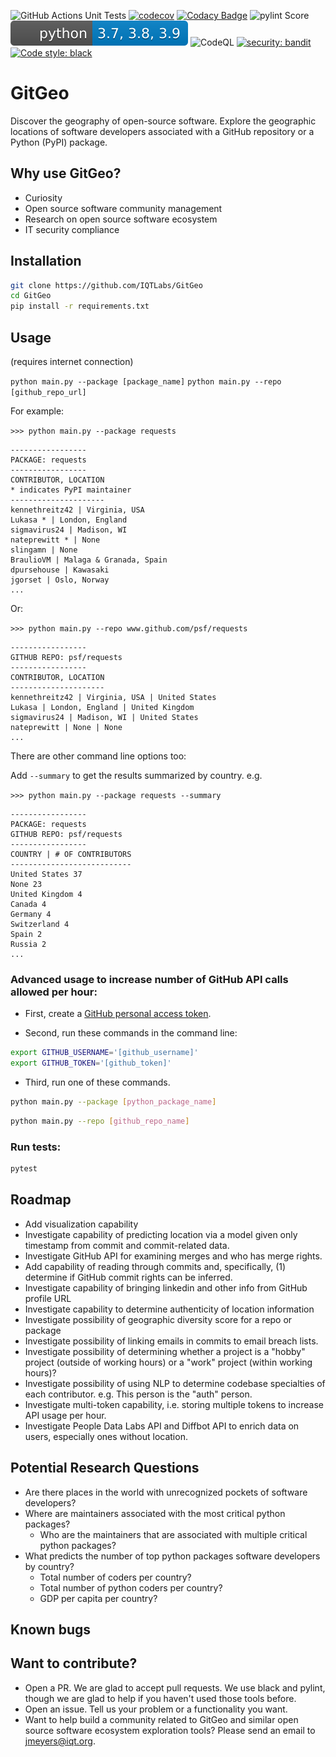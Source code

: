 ![GitHub Actions Unit Tests](https://github.com/IQTLabs/GitGeo/workflows/Python%20package/badge.svg)
[![codecov](https://codecov.io/gh/IQTLabs/GitGeo/branch/main/graph/badge.svg?token=W5DVGL0VMN)](https://codecov.io/gh/IQTLabs/GitGeo)
[![Codacy Badge](https://api.codacy.com/project/badge/Grade/5eb7fb4f74b04e83b0ce967a75b460f5)](https://app.codacy.com/gh/IQTLabs/GitGeo?utm_source=github.com&utm_medium=referral&utm_content=IQTLabs/GitGeo&utm_campaign=Badge_Grade)
![pylint Score](https://mperlet.github.io/pybadge/badges/10.svg)
![Python Versions Supported](https://github.com/IQTLabs/GitGeo/blob/main/badges/python_versions_supported.svg)
![CodeQL](https://github.com/IQTLabs/GitGeo/workflows/CodeQL/badge.svg)
[![security: bandit](https://img.shields.io/badge/security-bandit-yellow.svg)](https://github.com/PyCQA/bandit)
[![Code style: black](https://img.shields.io/badge/code%20style-black-000000.svg)](https://github.com/psf/black)

# GitGeo
Discover the geography of open-source software. Explore the geographic locations of software developers associated with a GitHub repository or a Python (PyPI) package.

## Why use GitGeo?
-  Curiosity
-  Open source software community management
-  Research on open source software ecosystem
-  IT security compliance

## Installation

```bash
git clone https://github.com/IQTLabs/GitGeo
cd GitGeo
pip install -r requirements.txt
```

## Usage

(requires internet connection)

```python main.py --package [package_name]```
```python main.py --repo [github_repo_url]```

For example:

```>>> python main.py --package requests```

```
-----------------
PACKAGE: requests
-----------------
CONTRIBUTOR, LOCATION
* indicates PyPI maintainer
---------------------
kennethreitz42 | Virginia, USA
Lukasa * | London, England
sigmavirus24 | Madison, WI
nateprewitt * | None
slingamn | None
BraulioVM | Malaga & Granada, Spain
dpursehouse | Kawasaki
jgorset | Oslo, Norway
...
```

Or:

```>>> python main.py --repo www.github.com/psf/requests```

```
-----------------
GITHUB REPO: psf/requests
-----------------
CONTRIBUTOR, LOCATION
---------------------
kennethreitz42 | Virginia, USA | United States
Lukasa | London, England | United Kingdom
sigmavirus24 | Madison, WI | United States
nateprewitt | None | None
...
```

There are other command line options too:

Add ```--summary``` to get the results summarized by country. e.g.

```>>> python main.py --package requests --summary```

```
-----------------
PACKAGE: requests
GITHUB REPO: psf/requests
-----------------
COUNTRY | # OF CONTRIBUTORS
---------------------------
United States 37
None 23
United Kingdom 4
Canada 4
Germany 4
Switzerland 4
Spain 2
Russia 2
...
```


### Advanced usage to increase number of GitHub API calls allowed per hour:

- First, create a [GitHub personal access token](https://docs.github.com/en/github/authenticating-to-github/creating-a-personal-access-token).

- Second, run these commands in the command line:
```bash
export GITHUB_USERNAME='[github_username]'
export GITHUB_TOKEN='[github_token]'
```

- Third, run one of these commands.

```bash
python main.py --package [python_package_name]
```

```bash
python main.py --repo [github_repo_name]
```

### Run tests:

```bash
pytest
```

## Roadmap

-  Add visualization capability
-  Investigate capability of predicting location via a model given only timestamp from commit and commit-related data.
-  Investigate GitHub API for examining merges and who has merge rights.
-  Add capability of reading through commits and, specifically, (1) determine if GitHub commit rights can be inferred.
-  Investigate capability of bringing linkedin and other info from GitHub profile URL
-  Investigate capability to determine authenticity of location information
-  Investigate possibility of geographic diversity score for a repo or package
-  Investigate possibility of linking emails in commits to email breach lists.
-  Investigate possibility of determining whether a project is a "hobby" project (outside of working hours) or a "work" project (within working hours)?
-  Investigate possibility of using NLP to determine codebase specialties of each contributor. e.g.
  This person is the "auth" person.
-  Investigate multi-token capability, i.e. storing multiple tokens to increase API usage per hour.
- Investigate People Data Labs API and Diffbot API to enrich data on users, especially ones without location.

## Potential Research Questions

- Are there places in the world with unrecognized pockets of software developers?
- Where are maintainers associated with the most critical python packages?
	- Who are the maintainers that are associated with multiple critical python packages?
- What predicts the number of top python packages software developers by country?
	- Total number of coders per country?
	- Total number of python coders per country?
	- GDP per capita per country?

## Known bugs

## Want to contribute?

- Open a PR. We are glad to accept pull requests. We use black and pylint, though we
  are glad to help if you haven't used those tools before.
- Open an issue. Tell us your problem or a functionality you want.
- Want to help build a community related to GitGeo and similar open source software
  ecosystem exploration tools? Please send an email to jmeyers@iqt.org.
